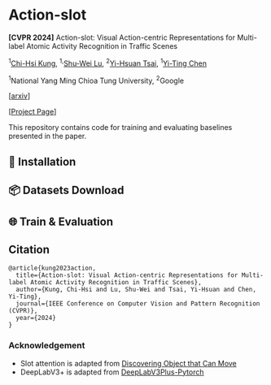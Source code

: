 # Action-slot

**[CVPR 2024]** Action-slot: Visual Action-centric Representations for Multi-label Atomic Activity Recognition in Traffic Scenes

<sup>1</sup>[Chi-Hsi Kung](https://hankkung.github.io/website/),  <sup>1,</sup>[Shu-Wei Lu](),  <sup>2</sup>[Yi-Hsuan Tsai](https://sites.google.com/site/yihsuantsai/),  <sup>1</sup>[Yi-Ting Chen](https://sites.google.com/site/yitingchen0524)

<sup>1</sup>National Yang Ming Chioa Tung University,  <sup>2</sup>Google

[[arxiv](https://arxiv.org/abs/2311.17948)]

[[Project Page](https://hcis-lab.github.io/Action-slot/)]

This repository contains code for training and evaluating baselines presented in the paper.


## 🚀 Installation

## 📦 Datasets Download

## 🌐 Train & Evaluation

## Citation
```
@article{kung2023action,
  title={Action-slot: Visual Action-centric Representations for Multi-label Atomic Activity Recognition in Traffic Scenes},
  author={Kung, Chi-Hsi and Lu, Shu-Wei and Tsai, Yi-Hsuan and Chen, Yi-Ting},
  journal={IEEE Conference on Computer Vision and Pattern Recognition (CVPR)},
  year={2024}
}
```

### Acknowledgement
* Slot attention is adapted from [Discovering Object that Can Move](https://github.com/zpbao/Discovery_Obj_Move)
* DeepLabV3+ is adapted from [DeepLabV3Plus-Pytorch](https://github.com/VainF/DeepLabV3Plus-Pytorch)

